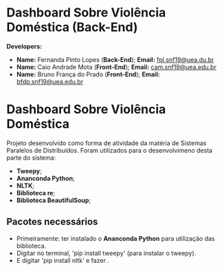 # Dashboard Sobre Violência Doméstica (Back-End)

<b>Developers:</b>

- <b>Name:</b> Fernanda Pinto Lopes (<b>Back-End</b>); <b>Email:</b> fpl.snf19@uea.du.br
- <b>Name:</b> Caio Andrade Mota (<b>Front-End</b>); <b>Email:</b> cam.snf19@uea.edu.br
- <b>Name:</b> Bruno França do Prado (<b>Front-End</b>); <b>Email:</b> bfdp.snf19@uea.edu.br

# Dashboard Sobre Violência Doméstica
Projeto desenvolvido como forma de atividade da matéria de Sistemas Paralelos de Distribuídos.
Foram utilizados para o desenvolvimeno desta parte do sistema:
  - <b>Tweepy</b>;
  - <b>Ananconda Python</b>;
  - <b>NLTK</b>;
  - <b>Biblioteca re</b>;
  - <b>Biblioteca BeautifulSoup</b>;
   
## Pacotes necessários
- Primeiramente: ter instalado o <b>Ananconda Python</b> para utilização das biblioteca.  
- Digitar no terminal, 'pip install tweepy' (para instalar o tweepy).
- E digitar 'pip install nltk' e fazer .
